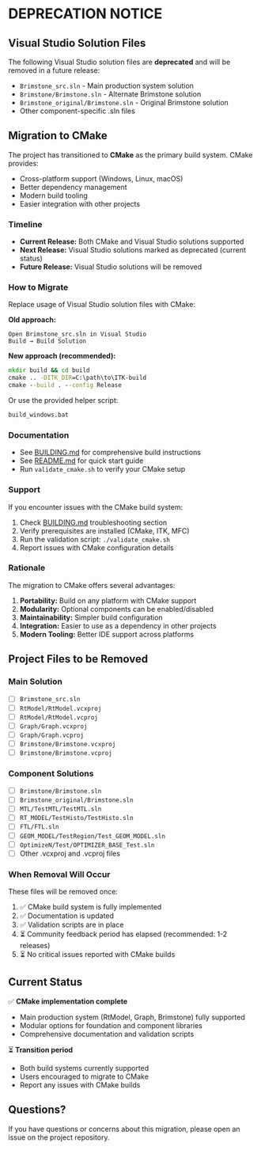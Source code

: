 # DEPRECATION NOTICE

## Visual Studio Solution Files

The following Visual Studio solution files are **deprecated** and will be removed in a future release:

- `Brimstone_src.sln` - Main production system solution
- `Brimstone/Brimstone.sln` - Alternate Brimstone solution  
- `Brimstone_original/Brimstone.sln` - Original Brimstone solution
- Other component-specific .sln files

## Migration to CMake

The project has transitioned to **CMake** as the primary build system. CMake provides:

- Cross-platform support (Windows, Linux, macOS)
- Better dependency management
- Modern build tooling
- Easier integration with other projects

### Timeline

- **Current Release:** Both CMake and Visual Studio solutions supported
- **Next Release:** Visual Studio solutions marked as deprecated (current status)
- **Future Release:** Visual Studio solutions will be removed

### How to Migrate

Replace usage of Visual Studio solution files with CMake:

**Old approach:**
```
Open Brimstone_src.sln in Visual Studio
Build → Build Solution
```

**New approach (recommended):**
```cmd
mkdir build && cd build
cmake .. -DITK_DIR=C:\path\to\ITK-build
cmake --build . --config Release
```

Or use the provided helper script:
```cmd
build_windows.bat
```

### Documentation

- See [BUILDING.md](BUILDING.md) for comprehensive build instructions
- See [README.md](README.md) for quick start guide
- Run `validate_cmake.sh` to verify your CMake setup

### Support

If you encounter issues with the CMake build system:

1. Check [BUILDING.md](BUILDING.md) troubleshooting section
2. Verify prerequisites are installed (CMake, ITK, MFC)
3. Run the validation script: `./validate_cmake.sh`
4. Report issues with CMake configuration details

### Rationale

The migration to CMake offers several advantages:

1. **Portability:** Build on any platform with CMake support
2. **Modularity:** Optional components can be enabled/disabled
3. **Maintainability:** Simpler build configuration
4. **Integration:** Easier to use as a dependency in other projects
5. **Modern Tooling:** Better IDE support across platforms

## Project Files to be Removed

### Main Solution
- [ ] `Brimstone_src.sln`
- [ ] `RtModel/RtModel.vcxproj`
- [ ] `RtModel/RtModel.vcproj`
- [ ] `Graph/Graph.vcxproj`
- [ ] `Graph/Graph.vcproj`
- [ ] `Brimstone/Brimstone.vcxproj`
- [ ] `Brimstone/Brimstone.vcproj`

### Component Solutions
- [ ] `Brimstone/Brimstone.sln`
- [ ] `Brimstone_original/Brimstone.sln`
- [ ] `MTL/TestMTL/TestMTL.sln`
- [ ] `RT_MODEL/TestHisto/TestHisto.sln`
- [ ] `FTL/FTL.sln`
- [ ] `GEOM_MODEL/TestRegion/Test_GEOM_MODEL.sln`
- [ ] `OptimizeN/Test/OPTIMIZER_BASE_Test.sln`
- [ ] Other .vcxproj and .vcproj files

### When Removal Will Occur

These files will be removed once:

1. ✅ CMake build system is fully implemented
2. ✅ Documentation is updated
3. ✅ Validation scripts are in place
4. ⏳ Community feedback period has elapsed (recommended: 1-2 releases)
5. ⏳ No critical issues reported with CMake builds

## Current Status

✅ **CMake implementation complete**
- Main production system (RtModel, Graph, Brimstone) fully supported
- Modular options for foundation and component libraries
- Comprehensive documentation and validation scripts

⏳ **Transition period**
- Both build systems currently supported
- Users encouraged to migrate to CMake
- Report any issues with CMake builds

## Questions?

If you have questions or concerns about this migration, please open an issue on the project repository.
